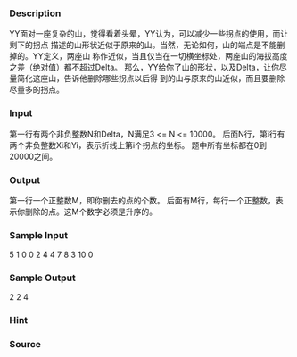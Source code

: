 
### Description
YY面对一座复杂的山，觉得看着头晕，YY认为，可以减少一些拐点的使用，而让剩下的拐点
描述的山形状近似于原来的山。当然，无论如何，山的端点是不能删掉的。YY定义，两座山
称作近似，当且仅当在一切横坐标处，两座山的海拔高度之差（绝对值）都不超过Delta。
那么，YY给你了山的形状，以及Delta，让你尽量简化这座山，告诉他删除哪些拐点以后得
到的山与原来的山近似，而且要删除尽量多的拐点。
### Input
第一行有两个非负整数N和Delta，N满足3 <= N <= 10000。
后面N行，第i行有两个非负整数Xi和Yi，表示折线上第i个拐点的坐标。
题中所有坐标都在0到20000之间。
### Output
第一行一个正整数M，即你删去的点的个数。
后面有M行，每行一个正整数，表示你删除的点。这M个数字必须是升序的。
### Sample Input
5 1
0 0
2 4
4 7
8 3
10 0



### Sample Output
2
2
4

### Hint

### Source
